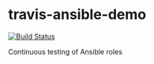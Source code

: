 # travis-ansible-demo
[![Build Status](https://travis-ci.org/twillert/travis-ansible-demo.svg?branch=master)](https://travis-ci.org/drhelius/travis-ansible-demo)

Continuous testing of Ansible roles



